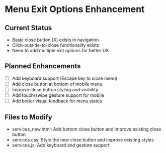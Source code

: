 # Menu Exit Options Enhancement

## Current Status
- Basic close button (X) exists in navigation
- Click-outside-to-close functionality exists
- Need to add multiple exit options for better UX

## Planned Enhancements
- [ ] Add keyboard support (Escape key to close menu)
- [ ] Add close button at bottom of mobile menu
- [ ] Improve close button styling and visibility
- [ ] Add touch/swipe gesture support for mobile
- [ ] Add better visual feedback for menu states

## Files to Modify
- services_new.html: Add bottom close button and improve existing close button
- services.css: Style the new close button and improve existing styles
- services.js: Add keyboard and gesture support
